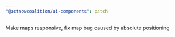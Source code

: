 ```yaml
---
"@actnowcoalition/ui-components": patch
---
```


Make maps responsive, fix map bug caused by absolute positioning
